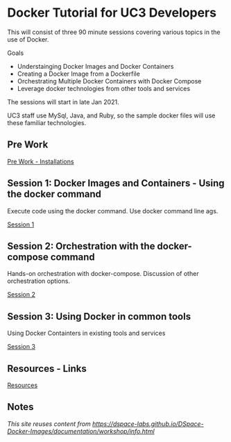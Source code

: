 # Docker Tutorial for UC3 Developers 
This will consist of three 90 minute sessions covering various topics in the use of Docker.  

Goals
- Understainging Docker Images and Docker Containers
- Creating a Docker Image from a Dockerfile
- Orchestrating Multiple Docker Containers with Docker Compose
- Leverage docker technologies from other tools and services

The sessions will start in late Jan 2021.

UC3 staff use MySql, Java, and Ruby, so the sample docker files will use these familiar technologies.

## Pre Work
[Pre Work - Installations](prework/)

## Session 1: Docker Images and Containers - Using the docker command
Execute code using the docker command.  Use docker command line ags.

[Session 1](session1/)

## Session 2: Orchestration with the docker-compose command
Hands-on orchestration with docker-compose.  Discussion of other orchestration options.

[Session 2](session2/)

## Session 3: Using Docker in common tools
Using Docker Containters in existing tools and services

[Session 3](session3/)

## Resources - Links
[Resources](resources/)

## Notes
_This site reuses content from https://dspace-labs.github.io/DSpace-Docker-Images/documentation/workshop/info.html_
